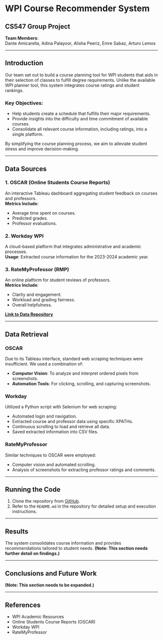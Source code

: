 # WPI Course Recommender System

## CS547 Group Project

**Team Members**:  
Dante Amicarella, Adina Palayoor, Alisha Peeriz, Emre Sabaz, Arturo Lemos

---

## Introduction

Our team set out to build a course planning tool for WPI students that aids in their selection of classes to fulfill degree requirements. Unlike the available WPI planner tool, this system integrates course ratings and student rankings. 

### Key Objectives:
- Help students create a schedule that fulfills their major requirements.
- Provide insights into the difficulty and time commitment of available courses.
- Consolidate all relevant course information, including ratings, into a single platform.  

By simplifying the course planning process, we aim to alleviate student stress and improve decision-making.

---

## Data Sources

### 1. **OSCAR (Online Students Course Reports)**  
An interactive Tableau dashboard aggregating student feedback on courses and professors.  
**Metrics Include**:
- Average time spent on courses.
- Predicted grades.
- Professor evaluations.

### 2. **Workday WPI**  
A cloud-based platform that integrates administrative and academic processes.  
**Usage**: Extracted course information for the 2023-2024 academic year.

### 3. **RateMyProfessor (RMP)**  
An online platform for student reviews of professors.  
**Metrics Include**:
- Clarity and engagement.
- Workload and grading fairness.
- Overall helpfulness.

**[Link to Data Repository](https://github.com/amicarellade/WPI-Student-Course-Optimization-23-24)**  

---

## Data Retrieval

### OSCAR  
Due to its Tableau interface, standard web scraping techniques were insufficient. We used a combination of:  
- **Computer Vision**: To analyze and interpret ordered pixels from screenshots.  
- **Automation Tools**: For clicking, scrolling, and capturing screenshots.

### Workday  
Utilized a Python script with Selenium for web scraping:  
- Automated login and navigation.
- Extracted course and professor data using specific XPATHs.
- Continuous scrolling to load and retrieve all data.
- Saved extracted information into CSV files.

### RateMyProfessor  
Similar techniques to OSCAR were employed:  
- Computer vision and automated scrolling.  
- Analysis of screenshots for extracting professor ratings and comments.

---

## Running the Code

1. Clone the repository from [GitHub](https://github.com/amicarellade/WPI-Student-Course-Optimization-23-24).
2. Refer to the `README.md` in the repository for detailed setup and execution instructions.

---

## Results

The system consolidates course information and provides recommendations tailored to student needs. **(Note: This section needs further detail on findings.)**

---

## Conclusions and Future Work

**(Note: This section needs to be expanded.)**

---

## References

- WPI Academic Resources  
- Online Students Course Reports (OSCAR)  
- Workday WPI  
- RateMyProfessor  
